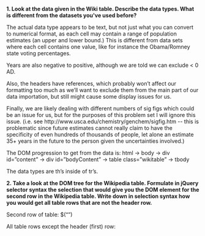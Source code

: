 <p>
<b> 
1.	Look at the data given in the Wiki table. Describe the data types. What is different from the datasets you've used before? 
</b>
</p>

<p>
The actual data type appears to be text, but not just what you can convert to numerical format, as each cell may contain a range of population estimates (an upper and lower bound.) This is different from data sets where each cell contains one value, like for instance the Obama/Romney state voting percentages.
</p>
<p>
Years are also negative to positive, although we are told we can exclude < 0 AD.
</p>
<p>
Also, the headers have references, which probably won’t affect our formatting too much as we’ll want to exclude them from the main part of our data importation, but still might cause some display issues for us.
</p>
<p>
Finally, we are likely dealing with different numbers of sig figs which could be an issue for us, but for the purposes of this problem set I will ignore this issue. (i.e. see http://www.usca.edu/chemistry/genchem/sigfig.htm -- this is problematic since future estimates cannot really claim to have the specificity of even hundreds of thousands of people, let alone an estimate 35+ years in the future to the person given the uncertainties involved.)
</p>

<p>
The DOM progression to get from the data is: html -> body -> div id=”content” ->  div id=”bodyContent” -> table class=”wikitable” -> tbody
</p>
<p>
The data types are th’s inside of tr’s.
</p>

<p>
<b> 
2.	Take a look at the DOM tree for the Wikipedia table. Formulate in jQuery selector syntax the selection that would give you the DOM element for the second row in the Wikipedia table. Write down in selection syntax how you would get all table rows that are not the header row.
</b>
</p>

<p>
Second row of table: $(“”)
</p>
<p>
All table rows except the header (first) row: 
</p>

